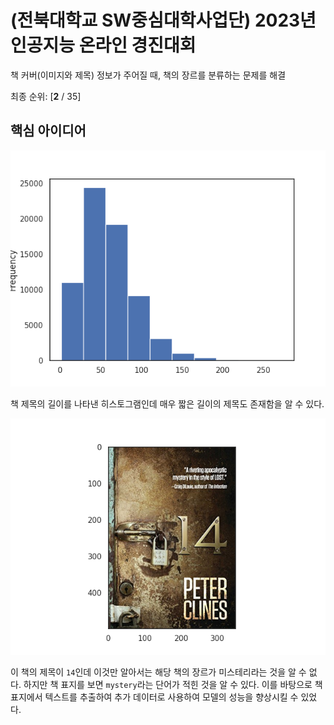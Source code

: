 # (전북대학교 SW중심대학사업단) 2023년 인공지능 온라인 경진대회

책 커버(이미지와 제목) 정보가 주어질 때, 책의 장르를 분류하는 문제를 해결

최종 순위: [**2** / 35]

## 핵심 아이디어

![](./Images/hist.png)

책 제목의 길이를 나타낸 히스토그램인데 매우 짧은 길이의 제목도 존재함을 알 수 있다.

![](./Images/book.png)

이 책의 제목이 `14`인데 이것만 알아서는 해당 책의 장르가 미스테리라는 것을 알 수 없다. 하지만 책 표지를 보면 `mystery`라는 단어가 적힌 것을 알 수 있다. 이를 바탕으로 책 표지에서 텍스트를 추출하여 추가 데이터로 사용하여 모델의 성능을 향상시킬 수 있었다.
